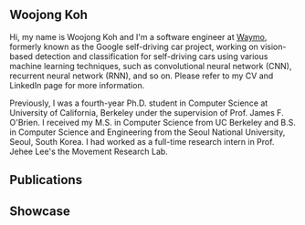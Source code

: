 ## Woojong Koh

Hi, my name is Woojong Koh and I'm a software engineer at [Waymo](https://waymo.com/), formerly known as the Google self-driving car project, working on vision-based detection and classification for self-driving cars using various machine learning techniques, such as convolutional neural network (CNN), recurrent neural network (RNN), and so on. Please refer to my CV and LinkedIn page for more information.

Previously, I was a fourth-year Ph.D. student in Computer Science at University of California, Berkeley under the supervision of Prof. James F. O'Brien. I received my M.S. in Computer Science from UC Berkeley and B.S. in Computer Science and Engineering from the Seoul National University, Seoul, South Korea. I had worked as a full-time research intern in Prof. Jehee Lee's the Movement Research Lab.

## Publications

## Showcase
